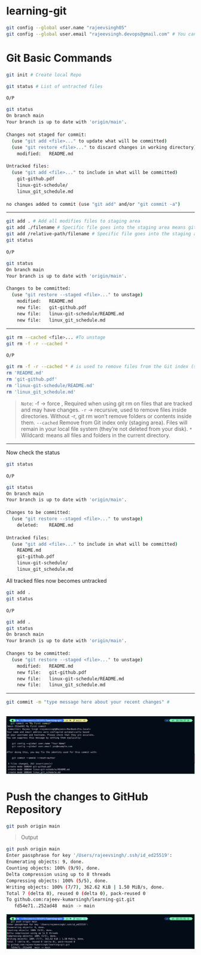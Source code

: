 # learning-git

```bash
git config --global user.name "rajeevsingh05"
git config --global user.email "rajeevsingh.devops@gmail.com" # You can share any email id not required to share git or gitlab email id

```

# Git Basic Commands

```bash
git init # Create local Repo
```

```bash
git status # List of untracted files
```

`O/P`

```bash
git status
On branch main
Your branch is up to date with 'origin/main'.

Changes not staged for commit:
  (use "git add <file>..." to update what will be committed)
  (use "git restore <file>..." to discard changes in working directory)
	modified:   README.md

Untracked files:
  (use "git add <file>..." to include in what will be committed)
	git-github.pdf
	linux-git-schedule/
	linux_git_schedule.md

no changes added to commit (use "git add" and/or "git commit -a")
```

---

```bash
git add . # Add all modifies files to staging area
git add ./filename # Specific file goes into the staging area means git is just aware about the content of the file.
git add /relative-path/filename # Specific file goes into the staging area means git is just aware about the content of the file.
git status
```

`O/P`

```bash
git status
On branch main
Your branch is up to date with 'origin/main'.

Changes to be committed:
  (use "git restore --staged <file>..." to unstage)
	modified:   README.md
	new file:   git-github.pdf
	new file:   linux-git-schedule/README.md
	new file:   linux_git_schedule.md
```

---

```bash
git rm --cached <file>... #To unstage
git rm -f -r --cached *

```

`O/P`

```bash
git rm -f -r --cached * # is used to remove files from the Git index (staging area) without deleting them from your working directory.
rm 'README.md'
rm 'git-github.pdf'
rm 'linux-git-schedule/README.md'
rm 'linux_git_schedule.md'
```

> `Note`: -f → force , Required when using git rm on files that are tracked and may have changes.
> `-r` → recursive, used to remove files inside directories. Without -r, git rm won’t remove folders or contents inside them. `--cached` Remove from Git index only (staging area). Files will remain in your local file system (they’re not deleted from your disk). `*` Wildcard: means all files and folders in the current directory.

---

Now check the status

```bash
git status
```

`O/P`

```bash
git status
On branch main
Your branch is up to date with 'origin/main'.

Changes to be committed:
  (use "git restore --staged <file>..." to unstage)
	deleted:    README.md

Untracked files:
  (use "git add <file>..." to include in what will be committed)
	README.md
	git-github.pdf
	linux-git-schedule/
	linux_git_schedule.md
```

All tracked files now becomes untracked

```bash
git add .
git status
```

`O/P`

```bash
git add .
git status
On branch main
Your branch is up to date with 'origin/main'.

Changes to be committed:
  (use "git restore --staged <file>..." to unstage)
	modified:   README.md
	new file:   git-github.pdf
	new file:   linux-git-schedule/README.md
	new file:   linux_git_schedule.md
```

---

```bash
git commit -m "type message here about your recent changes" #
```

## ![git-commit](gitcommit.png)

# Push the changes to GitHub Repository

```bash
git push origin main
```

> Output

```bash
git push origin main
Enter passphrase for key '/Users/rajeevsingh/.ssh/id_ed25519':
Enumerating objects: 9, done.
Counting objects: 100% (9/9), done.
Delta compression using up to 8 threads
Compressing objects: 100% (5/5), done.
Writing objects: 100% (7/7), 362.62 KiB | 1.50 MiB/s, done.
Total 7 (delta 0), reused 0 (delta 0), pack-reused 0
To github.com:rajeev-kumarsingh/learning-git.git
   fd54e71..252ad48  main -> main
```

![gitpush](gitpush.png)
